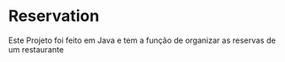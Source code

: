 # Reservation
Este Projeto foi feito em Java e tem a função de organizar as reservas de um restaurante
